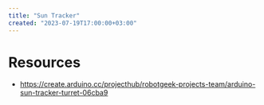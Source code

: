 ```yaml
---
title: "Sun Tracker"
created: "2023-07-19T17:00:00+03:00"
---
```


# Resources

- https://create.arduino.cc/projecthub/robotgeek-projects-team/arduino-sun-tracker-turret-06cba9
